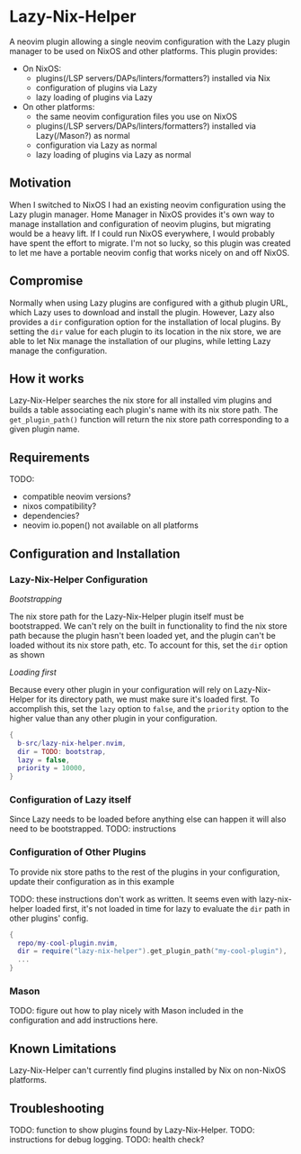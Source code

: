 # Lazy-Nix-Helper

A neovim plugin allowing a single neovim configuration with the Lazy plugin manager to be used on NixOS and other platforms. This plugin provides:

 - On NixOS:
   + plugins(/LSP servers/DAPs/linters/formatters?) installed via Nix
   + configuration of plugins via Lazy
   + lazy loading of plugins via Lazy
 - On other platforms:
   + the same neovim configuration files you use on NixOS
   + plugins(/LSP servers/DAPs/linters/formatters?) installed via Lazy(/Mason?) as normal
   + configuration via Lazy as normal
   + lazy loading of plugins via Lazy as normal


## Motivation

When I switched to NixOS I had an existing neovim configuration using the Lazy plugin manager. Home Manager in NixOS provides it's own way to manage installation and configuration of neovim plugins, but migrating would be a heavy lift. If I could run NixOS everywhere, I would probably have spent the effort to migrate. I'm not so lucky, so this plugin was created to let me have a portable neovim config that works nicely on and off NixOS.

## Compromise

Normally when using Lazy plugins are configured with a github plugin URL, which Lazy uses to download and install the plugin. However, Lazy also provides a `dir` configuration option for the installation of local plugins. By setting the `dir` value for each plugin to its location in the nix store, we are able to let Nix manage the installation of our plugins, while letting Lazy manage the configuration.

## How it works

Lazy-Nix-Helper searches the nix store for all installed vim plugins and builds a table associating each plugin's name with its nix store path. The `get_plugin_path()` function will return the nix store path corresponding to a given plugin name.

## Requirements

TODO: 
 - compatible neovim versions?
 - nixos compatibility? 
 - dependencies?
 - neovim io.popen() not available on all platforms


## Configuration and Installation

### Lazy-Nix-Helper Configuration

*Bootstrapping*

The nix store path for the Lazy-Nix-Helper plugin itself must be bootstrapped. We can't rely on the built in functionality to find the nix store path because the plugin hasn't been loaded yet, and the plugin can't be loaded without its nix store path, etc. To account for this, set the `dir` option as shown

*Loading first*

Because every other plugin in your configuration will rely on Lazy-Nix-Helper for its directory path, we must make sure it's loaded first. To accomplish this, set the `lazy` option to `false`, and the `priority` option to the higher value than any other plugin in your configuration.

```Lua
{
  b-src/lazy-nix-helper.nvim,
  dir = TODO: bootstrap,
  lazy = false,
  priority = 10000,
}
```

### Configuration of Lazy itself

Since Lazy needs to be loaded before anything else can happen it will also need to be bootstrapped. TODO: instructions

### Configuration of Other Plugins

To provide nix store paths to the rest of the plugins in your configuration, update their configuration as in this example

TODO: these instructions don't work as written. It seems even with lazy-nix-helper loaded first, it's not loaded in time for lazy to evaluate the `dir` path in other plugins' config.
```Lua
{
  repo/my-cool-plugin.nvim,
  dir = require("lazy-nix-helper").get_plugin_path("my-cool-plugin"),
  ...
}
```

### Mason

TODO: figure out how to play nicely with Mason included in the configuration and add instructions here.

## Known Limitations

Lazy-Nix-Helper can't currently find plugins installed by Nix on non-NixOS platforms.

## Troubleshooting

TODO: function to show plugins found by Lazy-Nix-Helper.
TODO: instructions for debug logging.
TODO: health check?

